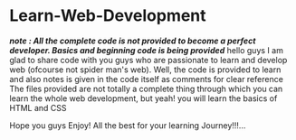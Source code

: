 # Learn-Web-Development
***note : All the complete code is not provided to become a perfect developer. Basics and beginning code is being provided***
hello guys I am glad to share code with you guys who are passionate to learn and develop web (ofcourse not spider man's web). Well, the code is provided to learn and also notes is given in the code itself as comments for clear reference
The files provided are not totally a complete thing through which you can learn the whole web development, but yeah! you will learn the basics of HTML and CSS

Hope you guys Enjoy!
All the best for your learning Journey!!!...
